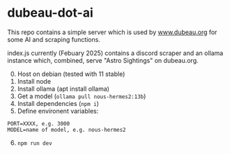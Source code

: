 # dubeau-dot-ai

This repo contains a simple server which is used by www.dubeau.org for some AI and scraping functions.

index.js currently (Febuary 2025) contains a discord scraper and an ollama instance which, combined, serve "Astro Sightings" on dubeau.org.

0. Host on debian (tested with 11 stable)
1. Install node
2. Install ollama (apt install ollama)
3. Get a model (`ollama pull nous-hermes2:13b`)
4. Install dependencies (`npm i`)
5. Define environent variables:
```
PORT=XXXX, e.g. 3000
MODEL=name of model, e.g. nous-hermes2
```

6. `npm run dev`
